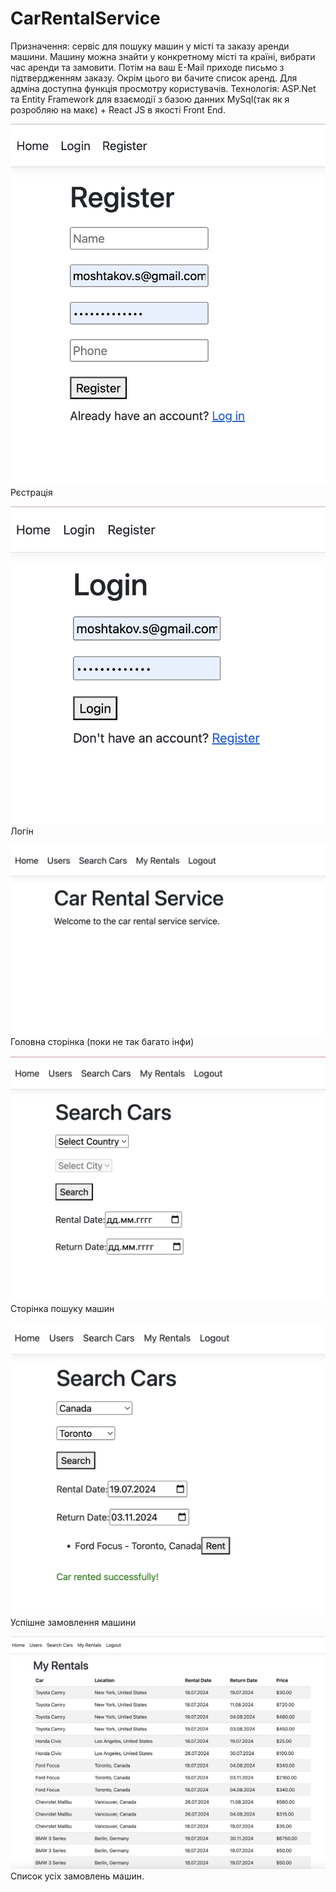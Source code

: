 # CarRentalService

Призначення: сервіс для пошуку машин у місті та заказу аренди машини. Машину можна знайти у конкретному місті та країні, вибрати час аренди та замовити. Потім на ваш E-Mail приходе письмо з підтвердженням заказу. Окрім цього ви бачите список аренд. Для адміна доступна функція просмотру користувачів.
Технологія: ASP.Net та Entity Framework для взаємодії з базою данних MySql(так як я розробляю на макє) + React JS в якості Front End.

![result](Images/result-1.png)
Рєстрація

![result](Images/result-2.png)
Логін

![result](Images/result-3.png)
Головна сторінка (поки не так багато інфи)

![result](Images/result-4.png)
Сторінка пошуку машин

![result](Images/result-5.png)
Успішне замовлення машини

![result](Images/result-6.png)
Список усіх замовлень машин.
